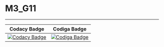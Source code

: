 # M3_G11
---
| Codacy Badge | Codiga Badge |
| --- | --- |
| [![Codacy Badge](https://app.codacy.com/project/badge/Grade/df7e7bad804643bbaae66a7a0fd6c51b)](https://www.codacy.com/gh/praveenraj2001/M3_G46/dashboard?utm_source=github.com&amp;utm_medium=referral&amp;utm_content=praveenraj2001/M3_G46&amp;utm_campaign=Badge_Grade) | [![Codiga Badge](https://api.codiga.io/project/31872/status/svg)](https://app.codiga.io/public/project/31872/M3_G46/dashboard) |
